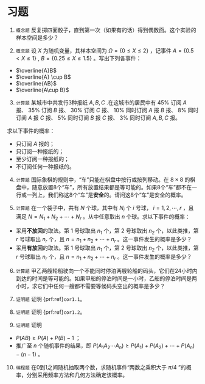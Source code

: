 # 习题

1. `概念题`  反复掷四面骰子，直到第一次（如果有的话）得到偶数面。这个实验的样本空间是多少？

2. `概念题` 设 $X$ 为随机变量，其样本空间为 $\Omega = \{0\leq X\leq 2\}$ ，记事件 $A = \{0.5 < X \leq 1\}$ ,  $B = \{0.25 \leq X\leq 1.5\}$ 。写出下列各事件：
-  $\overline{A}B$ 
-  $\overline{A} \cup B$ 
-  $\overline{AB}$ 
-  $\overline{A\cup B}$ 

3. `计算题` 某城市中共发行3种报纸 $A,B,C$ .在这城市的居民中有 $45\%$ 订阅 $A$ 报、 $35\%$ 订阅 $B$ 报、 $30\%$ 订阅 $C$ 报、 $10\%$ 同时订阅 $A$ 报 $B$ 报、 $8\%$ 同时订阅 $A$ 报 $C$ 报、 $5\%$ 同时订阅 $B$ 报 $C$ 报、 $3\%$ 同时订阅 $A,B,C$ 报。

求以下事件的概率：
- 只订阅 $A$ 报的；
- 只订阅一种报纸的；
- 至少订阅一种报纸的；
- 不订阅任何一种报纸的。

4. `计算题`  国际象棋的规则中，“车”只能在棋盘中按行或按列移动。在 $8\times 8$ 的棋盘中，随意放置8个“车”，所有放置结果都是等可能的。如果8个“车”都不在一行或一列上，我们称这8个“车”是**安全**的。请问这8个“车”是安全的概率。

5. `计算题`  在一个袋子中，共有 $N$ 个球，其中有 $N_i$ 个 $i$ 号球， $i=1,2,\cdots,r$ ，且满足 $N = N_1 + N_2 + \cdots + N_r$ 。从中任意取出 $n$ 个球。求以下事件的概率：

- 采用**不放回**的取法。第 $1$ 号球取出 $n_1$ 个，第 $2$ 号球取出 $n_2$ 个，以此类推，第 $r$ 号球取出 $n_r$ 个，且 $n=n_1+n_2+\cdots + n_r$ 。这一事件发生的概率是多少？
- 采用**有放回**的取法。第 $1$ 号球取出 $n_1$ 个，第 $2$ 号球取出 $n_2$ 个，以此类推，第 $r$ 号球取出 $n_r$ 个，且 $n=n_1+n_2+\cdots + n_r$ 。这一事件发生的概率是多少？

6. `计算题`  甲乙两艘轮船驶向一个不能同时停泊两艘轮船的码头，它们在24小时内到达的时间是等可能的。如果甲船的停泊时间是一小时，乙船的停泊时间是两小时，求它们中任何一艘都不需要等候码头空出的概率是多少？


7. `证明题` 证明 {prf:ref}`cor1.1`。

8. `证明题` 证明 {prf:ref}`cor1.2`。

9. `证明题`  证明
-  $P(AB) \geq P(A)+P(B)-1$ ；
- 推广至 $n$ 个随机事件的结果，即 $P(A_1 A_2\cdots A_n) \geq P(A_1)+P(A_2)+\cdots+P(A_n)-(n-1)$ 。

 10. `编程题` 在0到1之间随机抽取两个数，求随机事件“两数之乘积大于 $\pi/4$ ”的概率，分别采用频率方法和几何方法确定该概率。



